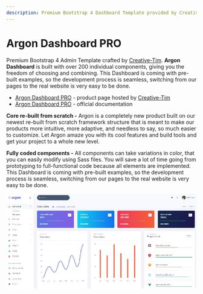 ```yaml
---
description: Premium Bootstrap 4 Dashboard Template provided by Creative-Tim.
---
```


# Argon Dashboard PRO

Premium Bootstrap 4 Admin Template crafted by [Creative-Tim](../partners/creative-tim.md). **Argon Dashboard** is built with over 200 individual components, giving you the freedom of choosing and combining. This Dashboard is coming with pre-built examples, so the development process is seamless, switching from our pages to the real website is very easy to be done.

* [Argon Dashboard PRO](https://bit.ly/39D2BLX) - product page hosted by [Creative-Tim](../partners/creative-tim.md)
* [Argon Dashboard PRO](https://bit.ly/3ejsUIU) - official documentation&#x20;

&#x20;**Core re-built from scratch -** Argon is a completely new product built on our newest re-built from scratch framework structure that is meant to make our products more intuitive, more adaptive, and needless to say, so much easier to customize. Let Argon amaze you with its cool features and build tools and get your project to a whole new level.

&#x20;**Fully coded components -** All components can take variations in color, that you can easily modify using Sass files. You will save a lot of time going from prototyping to full-functional code because all elements are implemented. This Dashboard is coming with pre-built examples, so the development process is seamless, switching from our pages to the real website is very easy to be done.

![Argon PRO - Premium Bootstrap Dashboard. ](../../.gitbook/assets/docs-cover-argon-pro.jpg)

